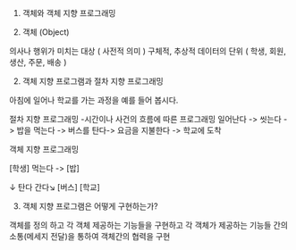 01. 객체와 객체 지향 프로그래밍

1. 객체 (Object)

의사나 행위가 미치는 대상 ( 사전적 의미 )
구체적, 추상적 데이터의 단위 ( 학생, 회원, 생산, 주문, 배송 )

2. 객체 지향 프로그램과 절차 지향 프로그래밍

아침에 일어나 학교를 가는 과정을 예를 들어 봅시다.

절차 지향 프로그래밍
-시간이나 사건의 흐름에 따른 프로그래밍
일어난다 -> 씻는다 -> 밥을 먹는다 -> 버스를 탄다-> 요금을 지불한다 -> 학교에 도착

객체 지향 프로그래밍

[학생]        먹는다 -> [밥]


   ↓ 탄다        간다↘
[버스]                      [학교]

3. 객체 지향 프로그램은 어떻게 구현하는가?

객체를 정의 하고
각 객체 제공하는 기능들을 구현하고
각 객체가 제공하는 기능들 간의 소통(메세지 전달)을 통하여 객체간의 협력을 구현
